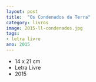 ```yaml
---
layout: post
title:  "Os Condenados da Terra"
category: livros
image: 2015-ll-condenados.jpg
tags:
- letra livre
ano: 2015
---
```


- 14 x 21 cm
- Letra Livre
- 2015

